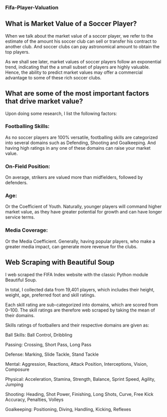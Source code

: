 ### Fifa-Player-Valuation

## What is Market Value of a Soccer Player?

When we talk about the market value of a soccer player, we refer to the estimate of the amount his soccer club can sell or transfer his contract to another club. And soccer clubs can pay astronomical amount to obtain the top players.

As we shall see later, market values of soccer players follow an exponential trend, indicating that the a small subset of players are highly valuable. Hence, the ability to predict market values may offer a commercial advantage to some of these rich soccer clubs.

## What are some of the most important factors that drive market value?
Upon doing some research, I list the following factors:

### Footballing Skills:
As no soccer players are 100% versatile, footballing skills are categorized into several domains such as Defending, Shooting and Goalkeeping. And having high ratings in any one of these domains can raise your market value.

### On-Field Position:
On average, strikers are valued more than midfielders, followed by defenders.

### Age:
Or the Coefficient of Youth. Naturally, younger players will command higher market value, as they have greater potential for growth and can have longer service terms.

### Media Coverage:
Or the Media Coefficient. Generally, having popular players, who make a greater media impact, can generate more revenue for the clubs.

## Web Scraping with Beautiful Soup

I web scraped the FIFA Index website with the classic Python module Beautiful Soup.

In total, I collected data from 19,401 players, which includes their height, weight, age, preferred foot and skill ratings.

Each skill rating are sub-categorized into domains, which are scored from 0–100. The skill ratings are therefore web scraped by taking the mean of their domains.

Skills ratings of footballers and their respective domains are given as:

Ball Skills: Ball Control, Dribbling

Passing: Crossing, Short Pass, Long Pass

Defense: Marking, Slide Tackle, Stand Tackle

Mental: Aggression, Reactions, Attack Position, Interceptions, Vision, Composure

Physical: Acceleration, Stamina, Strength, Balance, Sprint Speed, Agility, Jumping

Shooting: Heading, Shot Power, Finishing, Long Shots, Curve, Free Kick Accuracy, Penalties, Volleys

Goalkeeping: Positioning, Diving, Handling, Kicking, Reflexes
